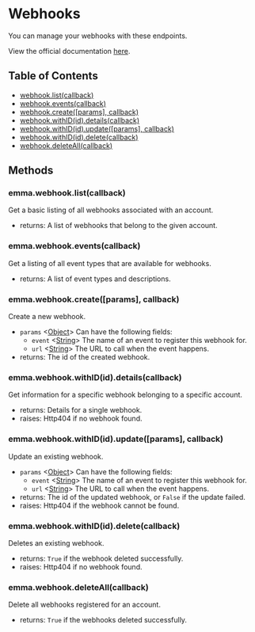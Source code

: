 # Webhooks

You can manage your webhooks with these endpoints.

View the official documentation [here](http://api.myemma.com/api/external/webhooks.html).

## Table of Contents

* [webhook.list(callback)](#emmawebhooklistcallback)
* [webhook.events(callback)](#emmawebhookeventscallback)
* [webhook.create([params], callback)](#emmawebhookcreateparams-callback)
* [webhook.withID(id).details(callback)](#emmawebhookwithididdetailscallback)
* [webhook.withID(id).update([params], callback)](#emmawebhookwithididupdateparams-callback)
* [webhook.withID(id).delete(callback)](#emmawebhookwithididdeletecallback)
* [webhook.deleteAll(callback)](#emmawebhookdeleteallcallback)

## Methods

### emma.webhook.list(callback)

Get a basic listing of all webhooks associated with an account.

* returns: A list of webhooks that belong to the given account.

### emma.webhook.events(callback)

Get a listing of all event types that are available for webhooks.

* returns: 	A list of event types and descriptions.

### emma.webhook.create([params], callback)

Create a new webhook.

* `params` <[Object]> Can have the following fields:
  * `event` <[String]> The name of an event to register this webhook for.
  * `url` <[String]> The URL to call when the event happens.
* returns: The id of the created webhook.

### emma.webhook.withID(id).details(callback)

Get information for a specific webhook belonging to a specific account.

* returns: Details for a single webhook.
* raises: Http404 if no webhook found.

### emma.webhook.withID(id).update([params], callback)

Update an existing webhook.

* `params` <[Object]> Can have the following fields:
  * `event` <[String]> The name of an event to register this webhook for.
  *  `url` <[String]> The URL to call when the event happens.
* returns: The id of the updated webhook, or `False` if the update failed.
* raises: Http404 if the webhook cannot be found.

### emma.webhook.withID(id).delete(callback)

Deletes an existing webhook.

* returns: `True` if the webhook deleted successfully.
* raises: Http404 if no webhook found.

### emma.webhook.deleteAll(callback)

Delete all webhooks registered for an account.

* returns: `True` if the webhooks deleted successfully.

[Array]: https://developer.mozilla.org/en-US/docs/Web/JavaScript/Reference/Global_Objects/Array "Array"
[Boolean]: https://developer.mozilla.org/en-US/docs/Web/JavaScript/Data_structures#Boolean_type "Boolean"
[Number]: https://developer.mozilla.org/en-US/docs/Web/JavaScript/Data_structures#Number_type "Number"
[Object]: https://developer.mozilla.org/en-US/docs/Web/JavaScript/Reference/Global_Objects/Object "Object"
[String]: https://developer.mozilla.org/en-US/docs/Web/JavaScript/Data_structures#String_type "String"